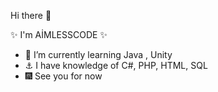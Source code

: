 Hi there 👋

✨ I'm AİMLESSCODE ✨

- 🌱 I’m currently learning  Java , Unity
- ⚓ I have knowledge of  C#, PHP, HTML, SQL 
- 🎆 See you for now 

